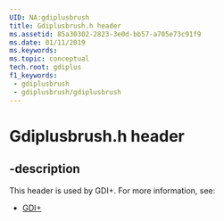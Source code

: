 ```yaml
---
UID: NA:gdiplusbrush
title: Gdiplusbrush.h header
ms.assetid: 85a30302-2823-3e0d-bb57-a705e73c91f9
ms.date: 01/11/2019
ms.keywords: 
ms.topic: conceptual
tech.root: gdiplus
f1_keywords:
 - gdiplusbrush
 - gdiplusbrush/gdiplusbrush
---
```


# Gdiplusbrush.h header


## -description

This header is used by GDI+. For more information, see:

- [GDI+](../_gdiplus/index.md)

